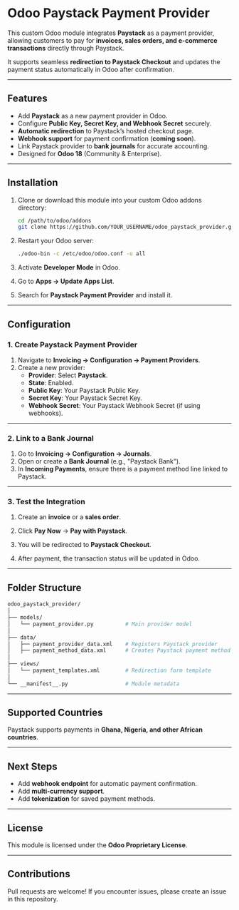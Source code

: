 
# Odoo Paystack Payment Provider

This custom Odoo module integrates **Paystack** as a payment provider, allowing customers to pay for **invoices, sales orders, and e-commerce transactions** directly through Paystack.

It supports seamless **redirection to Paystack Checkout** and updates the payment status automatically in Odoo after confirmation.

---

## Features
- Add **Paystack** as a new payment provider in Odoo.
- Configure **Public Key, Secret Key, and Webhook Secret** securely.
- **Automatic redirection** to Paystack’s hosted checkout page.
- **Webhook support** for payment confirmation (**coming soon**).
- Link Paystack provider to **bank journals** for accurate accounting.
- Designed for **Odoo 18** (Community & Enterprise).

---

## Installation

1. Clone or download this module into your custom Odoo addons directory:
   ```bash
   cd /path/to/odoo/addons
   git clone https://github.com/YOUR_USERNAME/odoo_paystack_provider.git
   ```

2. Restart your Odoo server:
   ```bash
   ./odoo-bin -c /etc/odoo/odoo.conf -u all
   ```

3. Activate **Developer Mode** in Odoo.

4. Go to **Apps → Update Apps List**.

5. Search for **Paystack Payment Provider** and install it.

---

## Configuration

### 1. Create Paystack Payment Provider
1. Navigate to **Invoicing → Configuration → Payment Providers**.  
2. Create a new provider:
   - **Provider**: Select **Paystack**.  
   - **State**: Enabled.  
   - **Public Key**: Your Paystack Public Key.  
   - **Secret Key**: Your Paystack Secret Key.  
   - **Webhook Secret**: Your Paystack Webhook Secret (if using webhooks).  


---

### 2. Link to a Bank Journal
1. Go to **Invoicing → Configuration → Journals**.  
2. Open or create a **Bank Journal** (e.g., "Paystack Bank").  
3. In **Incoming Payments**, ensure there is a payment method line linked to Paystack.  

---

### 3. Test the Integration
1. Create an **invoice** or a **sales order**.  
2. Click **Pay Now** → **Pay with Paystack**.  
3. You will be redirected to **Paystack Checkout**.  


4. After payment, the transaction status will be updated in Odoo.

---

## Folder Structure
```bash
odoo_paystack_provider/
│
├── models/
│   └── payment_provider.py          # Main provider model
│
├── data/
│   ├── payment_provider_data.xml    # Registers Paystack provider
│   ├── payment_method_data.xml      # Creates Paystack payment method
│
├── views/
│   └── payment_templates.xml        # Redirection form template
│
└── __manifest__.py                  # Module metadata
```

---

## Supported Countries
Paystack supports payments in **Ghana, Nigeria, and other African countries**.

---

## Next Steps
- Add **webhook endpoint** for automatic payment confirmation.
- Add **multi-currency support**.
- Add **tokenization** for saved payment methods.

---

## License
This module is licensed under the **Odoo Proprietary License**.

---

## Contributions
Pull requests are welcome! If you encounter issues, please create an issue in this repository.

